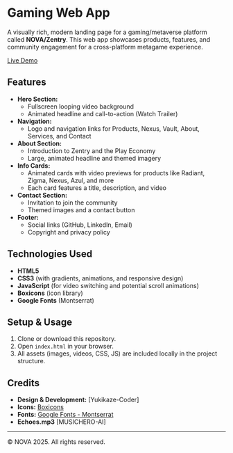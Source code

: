 # Gaming Web App
A visually rich, modern landing page for a gaming/metaverse platform called **NOVA/Zentry**. This web app showcases products, features, and community engagement for a cross-platform metagame experience.

[Live Demo](https://gaming-50q0.onrender.com)

## Features

- **Hero Section:**
  - Fullscreen looping video background
  - Animated headline and call-to-action (Watch Trailer)
- **Navigation:**
  - Logo and navigation links for Products, Nexus, Vault, About, Services, and Contact
- **About Section:**
  - Introduction to Zentry and the Play Economy
  - Large, animated headline and themed imagery
- **Info Cards:**
  - Animated cards with video previews for products like Radiant, Zigma, Nexus, Azul, and more
  - Each card features a title, description, and video
- **Contact Section:**
  - Invitation to join the community
  - Themed images and a contact button
- **Footer:**
  - Social links (GitHub, LinkedIn, Email)
  - Copyright and privacy policy

## Technologies Used

- **HTML5**
- **CSS3** (with gradients, animations, and responsive design)
- **JavaScript** (for video switching and potential scroll animations)
- **Boxicons** (icon library)
- **Google Fonts** (Montserrat)

## Setup & Usage

1. Clone or download this repository.
2. Open `index.html` in your browser.
3. All assets (images, videos, CSS, JS) are included locally in the project structure.

## Credits

- **Design & Development:** [Yukikaze-Coder]
- **Icons:** [Boxicons](https://boxicons.com/)
- **Fonts:** [Google Fonts - Montserrat](https://fonts.google.com/specimen/Montserrat)
- **Echoes.mp3** [MUSICHERO-AI]

---

© NOVA 2025. All rights reserved.